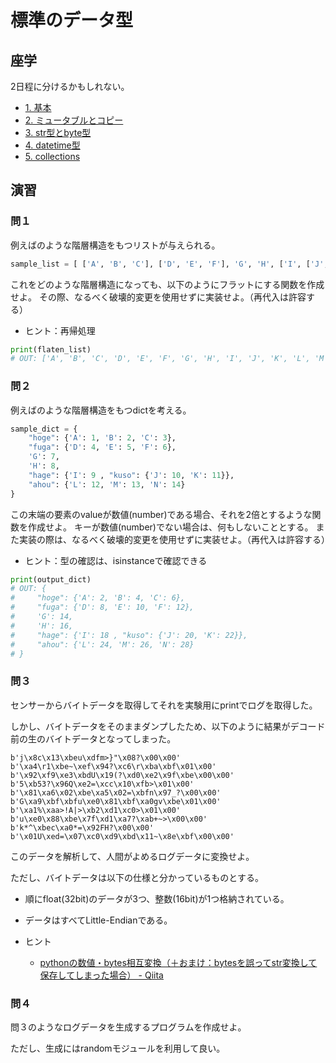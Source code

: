 # 標準のデータ型

## 座学

2日程に分けるかもしれない。

- [1. 基本                ](./basic.md)
- [2. ミュータブルとコピー](./mutable-and-copy.md)
- [3. str型とbyte型       ](./str-and-bytes.md)
- [4. datetime型          ](./datetime.md)
- [5. collections         ](./collections.md)

## 演習

### 問１

例えばのような階層構造をもつリストが与えられる。

```python
sample_list = [ ['A', 'B', 'C'], ['D', 'E', 'F'], 'G', 'H', ['I', ['J', 'K'], ['L', 'M', 'N']]]
```

これをどのような階層構造になっても、以下のようにフラットにする関数を作成せよ。
その際、なるべく破壊的変更を使用せずに実装せよ。（再代入は許容する）

- ヒント：再帰処理

```python
print(flaten_list)
# OUT: ['A', 'B', 'C', 'D', 'E', 'F', 'G', 'H', 'I', 'J', 'K', 'L', 'M', 'N']
```

### 問２

例えばのような階層構造をもつdictを考える。

```python
sample_dict = {
    "hoge": {'A': 1, 'B': 2, 'C': 3},
    "fuga": {'D': 4, 'E': 5, 'F': 6}, 
    'G': 7, 
    'H': 8, 
    "hage": {'I': 9 , "kuso": {'J': 10, 'K': 11}},
    "ahou": {'L': 12, 'M': 13, 'N': 14}
}
```

この末端の要素のvalueが数値(number)である場合、それを2倍とするような関数を作成せよ。
キーが数値(number)でない場合は、何もしないこととする。
また実装の際は、なるべく破壊的変更を使用せずに実装せよ。（再代入は許容する）

- ヒント：型の確認は、isinstanceで確認できる

```python
print(output_dict)
# OUT: {
#     "hoge": {'A': 2, 'B': 4, 'C': 6},
#     "fuga": {'D': 8, 'E': 10, 'F': 12}, 
#     'G': 14, 
#     'H': 16, 
#     "hage": {'I': 18 , "kuso": {'J': 20, 'K': 22}},
#     "ahou": {'L': 24, 'M': 26, 'N': 28}
# }
```

### 問３

センサーからバイトデータを取得してそれを実験用にprintでログを取得した。

しかし、バイトデータをそのままダンプしたため、以下のように結果がデコード前の生のバイトデータとなってしまった。

```
b'j\x8c\x13\xbeu\xdfm>}"\x08?\x00\x00'
b'\xa4\r1\xbe~\xef\x94?\xc6\r\xba\xbf\x01\x00'
b'\x92\xf9\xe3\xbdU\x19(?\xd0\xe2\x9f\xbe\x00\x00'
b'5\xb53?\x96Q\xe2=\xcc\x10\xfb>\x01\x00'
b'\x81\xa6\x02\xbe\xa5\x02=\xbfn\x97_?\x00\x00'
b'G\xa9\xbf\xbfu\xe0\x81\xbf\xa0gv\xbe\x01\x00'
b'\xa1%\xaa>!A|>\xb2\xd1\xc0>\x01\x00'
b'u\xe0\x88\xbe\x7f\xd1\xa7?\xab+~>\x00\x00'
b'k*^\xbec\xa0*=\x92FH?\x00\x00'
b'\x01U\xed=\x07\xc0\xd9\xbd\x11~\x8e\xbf\x00\x00'
```

このデータを解析して、人間がよめるログデータに変換せよ。

ただし、バイトデータは以下の仕様と分かっているものとする。

- 順にfloat(32bit)のデータが3つ、整数(16bit)が1つ格納されている。
- データはすべてLittle-Endianである。

- ヒント
  - [pythonの数値・bytes相互変換（＋おまけ：bytesを誤ってstr変換して保存してしまった場合） - Qiita](https://qiita.com/nokomoro3/items/36a53daf60381e068990)

### 問４

問３のようなログデータを生成するプログラムを作成せよ。

ただし、生成にはrandomモジュールを利用して良い。
